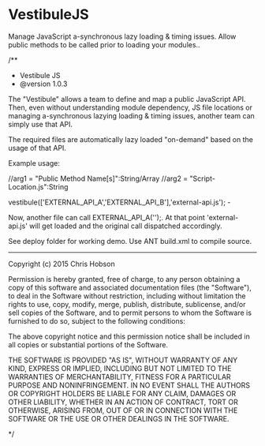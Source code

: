 # VestibuleJS
Manage JavaScript a-synchronous lazy loading &amp; timing issues. Allow public methods to be called prior to loading your modules..

/**
 * Vestibule JS
 * @version 1.0.3
 
The "Vestibule" allows a team to define and map a public JavaScript API.  
Then, even without understanding module dependency, JS file locations or managing a-synchronous lazying loading & timing issues, another team can simply use that API.    

The required files are automatically lazy loaded "on-demand" based on the usage of that API.

Example usage:

//arg1 = "Public Method Name[s]":String/Array
//arg2 = "Script-Location.js":String

vestibule(['EXTERNAL_API_A','EXTERNAL_API_B'],'external-api.js'); - 

Now, another file can call EXTERNAL_API_A('');.  At that point 'external-api.js' will get loaded and the original call dispatched accordingly.  

See deploy folder for working demo.  Use ANT build.xml to compile source.

------

Copyright (c) 2015 Chris Hobson 

Permission is hereby granted, free of charge, to any person obtaining a copy
of this software and associated documentation files (the "Software"), to deal
in the Software without restriction, including without limitation the rights
to use, copy, modify, merge, publish, distribute, sublicense, and/or sell
copies of the Software, and to permit persons to whom the Software is
furnished to do so, subject to the following conditions:

The above copyright notice and this permission notice shall be included in
all copies or substantial portions of the Software.

THE SOFTWARE IS PROVIDED "AS IS", WITHOUT WARRANTY OF ANY KIND, EXPRESS OR
IMPLIED, INCLUDING BUT NOT LIMITED TO THE WARRANTIES OF MERCHANTABILITY,
FITNESS FOR A PARTICULAR PURPOSE AND NONINFRINGEMENT.  IN NO EVENT SHALL THE
AUTHORS OR COPYRIGHT HOLDERS BE LIABLE FOR ANY CLAIM, DAMAGES OR OTHER
LIABILITY, WHETHER IN AN ACTION OF CONTRACT, TORT OR OTHERWISE, ARISING FROM,
OUT OF OR IN CONNECTION WITH THE SOFTWARE OR THE USE OR OTHER DEALINGS IN
THE SOFTWARE.

 */

